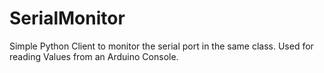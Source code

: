 # SerialMonitor
Simple Python Client to monitor the serial port in the same class.
Used for reading Values from an Arduino Console.
